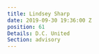 ```yaml
---
title: Lindsey Sharp
date: 2019-09-30 19:36:00 Z
position: 61
Details: D.C. United
Section: advisory
---
```


